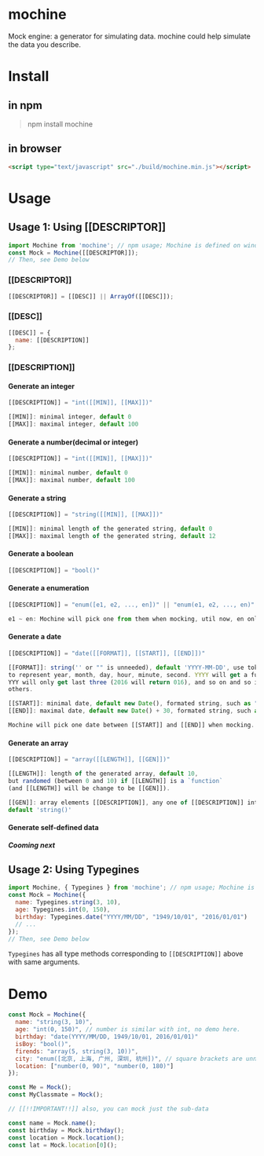 # mochine
Mock engine: a generator for simulating data. mochine could help simulate the data you describe.

# Install
## in npm
> npm install mochine
## in browser
```html
<script type="text/javascript" src="./build/mochine.min.js"></script>
```

# Usage
## Usage 1: Using [[DESCRIPTOR]]
```javascript
import Mochine from 'mochine'; // npm usage; Mochine is defined on window if using in browser
const Mock = Mochine([[DESCRIPTOR]]);
// Then, see Demo below
```
### [[DESCRIPTOR]]
```javascript
[[DESCRIPTOR]] = [[DESC]] || ArrayOf([[DESC]]);
```

### [[DESC]]
```javascript
[[DESC]] = {
  name: [[DESCRIPTION]]
};
```

### [[DESCRIPTION]]
#### Generate an integer
```javascript
[[DESCRIPTION]] = "int([[MIN]], [[MAX]])"

[[MIN]]: minimal integer, default 0
[[MAX]]: maximal integer, default 100
```

#### Generate a number(decimal or integer)
```javascript
[[DESCRIPTION]] = "int([[MIN]], [[MAX]])"

[[MIN]]: minimal number, default 0
[[MAX]]: maximal number, default 100
```

#### Generate a string
```javascript
[[DESCRIPTION]] = "string([[MIN]], [[MAX]])"

[[MIN]]: minimal length of the generated string, default 0
[[MAX]]: maximal length of the generated string, default 12
```

#### Generate a boolean
```javascript
[[DESCRIPTION]] = "bool()"
```

#### Generate a enumeration
```javascript
[[DESCRIPTION]] = "enum([e1, e2, ..., en])" || "enum(e1, e2, ..., en)"

e1 ~ en: Mochine will pick one from them when mocking, util now, en only support number or string
```

#### Generate a date
```javascript
[[DESCRIPTION]] = "date([[FORMAT]], [[START]], [[END]])"

[[FORMAT]]: string('' or "" is unneeded), default 'YYYY-MM-DD', use tokens Y, M, D, H, I, S
to represent year, month, day, hour, minute, second. YYYY will get a full year,
YYY will only get last three (2016 will return 016), and so on and so it is with
others.

[[START]]: minimal date, default new Date(), formated string, such as "2016/10/01 10:20:30"
[[END]]: maximal date, default new Date() + 30, formated string, such as "2016/10/10 10:20:30"

Mochine will pick one date between [[START]] and [[END]] when mocking.
```

#### Generate an array
```javascript
[[DESCRIPTION]] = "array([[LENGTH]], [[GEN]])"

[[LENGTH]]: length of the generated array, default 10,
but randomed (between 0 and 10) if [[LENGTH]] is a `function`
(and [[LENGTH]] will be change to be [[GEN]]).

[[GEN]]: array elements [[DESCRIPTION]], any one of [[DESCRIPTION]] introduced above.
default 'string()'
```

#### Generate self-defined data
***Cooming next***

## Usage 2: Using Typegines
```javascript
import Mochine, { Typegines } from 'mochine'; // npm usage; Mochine is defined on window if using in browser
const Mock = Mochine({
  name: Typegines.string(3, 10),
  age: Typegines.int(0, 150),
  birthday: Typegines.date("YYYY/MM/DD", "1949/10/01", "2016/01/01")
  // ...
});
// Then, see Demo below
```
`Typegines` has all type methods corresponding to `[[DESCRIPTION]]` above with same arguments.

# Demo
```javascript
const Mock = Mochine({
  name: "string(3, 10)",
  age: "int(0, 150)", // number is similar with int, no demo here.
  birthday: "date(YYYY/MM/DD, 1949/10/01, 2016/01/01)"
  isBoy: "bool()",
  firends: "array(5, string(3, 10))",
  city: "enum([北京, 上海, 广州, 深圳, 杭州])", // square brackets are unneeded, but recomened
  location: ["number(0, 90)", "number(0, 180)"]
});

const Me = Mock();
const MyClassmate = Mock();

// [[!!IMPORTANT!!]] also, you can mock just the sub-data

const name = Mock.name();
const birthday = Mock.birthday();
const location = Mock.location();
const lat = Mock.location[0]();
```